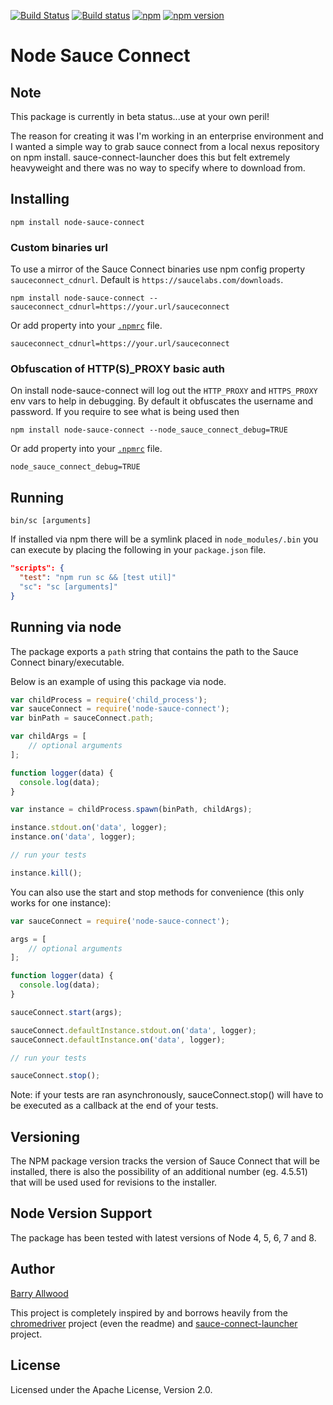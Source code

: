 [![Build Status](https://travis-ci.org/ballwood/node-sauce-connect.svg?branch=master)](https://travis-ci.org/ballwood/node-sauce-connect)
[![Build status](https://ci.appveyor.com/api/projects/status/x11q4sv1haoubo1b/branch/master?svg=true)](https://ci.appveyor.com/project/ballwood/node-sauce-connect)
[![npm](https://img.shields.io/npm/dt/node-sauce-connect.svg)](https://www.npmjs.com/package/node-sauce-connect)
[![npm version](https://badge.fury.io/js/node-sauce-connect.svg)](https://badge.fury.io/js/node-sauce-connect)

# Node Sauce Connect

Note
-----------------------
This package is currently in beta status...use at your own peril!

The reason for creating it was I'm working in an enterprise environment and I wanted a 
simple way to grab sauce connect from a local nexus repository on npm install. 
sauce-connect-launcher does this but felt extremely heavyweight and there was no 
way to specify where to download from.

Installing
-----------------------

```shell
npm install node-sauce-connect
```

### Custom binaries url

To use a mirror of the Sauce Connect binaries use npm config property `sauceconnect_cdnurl`.
Default is `https://saucelabs.com/downloads`.

```shell
npm install node-sauce-connect --sauceconnect_cdnurl=https://your.url/sauceconnect
```

Or add property into your [`.npmrc`](https://docs.npmjs.com/files/npmrc) file.

```
sauceconnect_cdnurl=https://your.url/sauceconnect
```

### Obfuscation of HTTP(S)_PROXY basic auth

On install node-sauce-connect will log out the `HTTP_PROXY` and `HTTPS_PROXY` env vars
to help in debugging. By default it obfuscates the username and password. If you require
to see what is being used then 

```shell
npm install node-sauce-connect --node_sauce_connect_debug=TRUE
```

Or add property into your [`.npmrc`](https://docs.npmjs.com/files/npmrc) file.

```
node_sauce_connect_debug=TRUE
```

Running
-------

```shell
bin/sc [arguments]
```

If installed via npm there will be a symlink placed in `node_modules/.bin`
you can execute by placing the following in your `package.json` file.

````json
"scripts": {
  "test": "npm run sc && [test util]"
  "sc": "sc [arguments]"
}
````

Running via node
----------------

The package exports a `path` string that contains the path to the
Sauce Connect binary/executable.

Below is an example of using this package via node.

```javascript
var childProcess = require('child_process');
var sauceConnect = require('node-sauce-connect');
var binPath = sauceConnect.path;

var childArgs = [
    // optional arguments
];

function logger(data) {
  console.log(data);
}

var instance = childProcess.spawn(binPath, childArgs);

instance.stdout.on('data', logger);                   
instance.on('data', logger);

// run your tests

instance.kill();

```

You can also use the start and stop methods for convenience (this only works for one instance):

```javascript
var sauceConnect = require('node-sauce-connect');

args = [
	// optional arguments
];

function logger(data) {
  console.log(data);
}

sauceConnect.start(args);

sauceConnect.defaultInstance.stdout.on('data', logger);                   
sauceConnect.defaultInstance.on('data', logger);

// run your tests

sauceConnect.stop();

```
Note: if your tests are ran asynchronously, sauceConnect.stop() will have to be
executed as a callback at the end of your tests.

Versioning
----------

The NPM package version tracks the version of Sauce Connect that will be installed,
there is also the possibility of an additional number (eg. 4.5.51) that will be used 
used for revisions to the installer.

Node Version Support
----------

The package has been tested with latest versions of Node 4, 5, 6, 7 and 8.

Author
------

[Barry Allwood](https://github.com/ballwood)

This project is completely inspired by and borrows heavily from the 
[chromedriver](https://github.com/giggio/node-chromedriver) project (even the readme)
and [sauce-connect-launcher](https://github.com/bermi/sauce-connect-launcher) project. 

License
-------

Licensed under the Apache License, Version 2.0.
